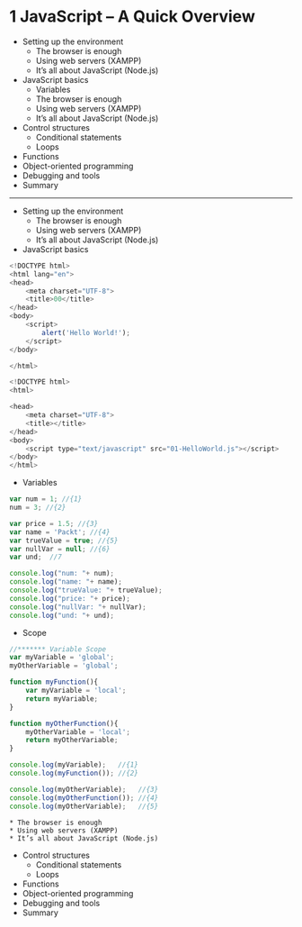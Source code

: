 # 1  JavaScript – A Quick Overview
* Setting up the environment
	* The browser is enough
	* Using web servers (XAMPP)
	* It’s all about JavaScript (Node.js)
* JavaScript basics
	* Variables
	* The browser is enough
	* Using web servers (XAMPP)
	* It’s all about JavaScript (Node.js)
* Control structures
	* Conditional statements
	* Loops
* Functions
* Object-oriented programming
* Debugging and tools
* Summary
---
* Setting up the environment
	* The browser is enough
	* Using web servers (XAMPP)
	* It’s all about JavaScript (Node.js)
* JavaScript basics  

```javascript
<!DOCTYPE html>
<html lang="en">
<head>
	<meta charset="UTF-8">
	<title>00</title>
</head>
<body>
	<script>
		alert('Hello World!');
	</script>
</body>

</html>
```  

```javascript
<!DOCTYPE html>
<html>

<head>
	<meta charset="UTF-8">
	<title></title>
</head>
<body>
	<script type="text/javascript" src="01-HelloWorld.js"></script>
</body>
</html>
```    

* Variables    
	
```javascript
var num = 1; //{1}
num = 3; //{2}

var price = 1.5; //{3}
var name = 'Packt'; //{4}
var trueValue = true; //{5}
var nullVar = null; //{6}
var und;  //7

console.log("num: "+ num);
console.log("name: "+ name);
console.log("trueValue: "+ trueValue);
console.log("price: "+ price);
console.log("nullVar: "+ nullVar);
console.log("und: "+ und);
```

* Scope
		
```javascript
//******* Variable Scope
var myVariable = 'global';
myOtherVariable = 'global';

function myFunction(){
    var myVariable = 'local';
    return myVariable;
}

function myOtherFunction(){
    myOtherVariable = 'local';
    return myOtherVariable;
}

console.log(myVariable);   //{1}
console.log(myFunction()); //{2}

console.log(myOtherVariable);   //{3}
console.log(myOtherFunction()); //{4}
console.log(myOtherVariable);   //{5}
```		
	
	* The browser is enough
	* Using web servers (XAMPP)
	* It’s all about JavaScript (Node.js)
* Control structures
	* Conditional statements
	* Loops
* Functions
* Object-oriented programming
* Debugging and tools
* Summary